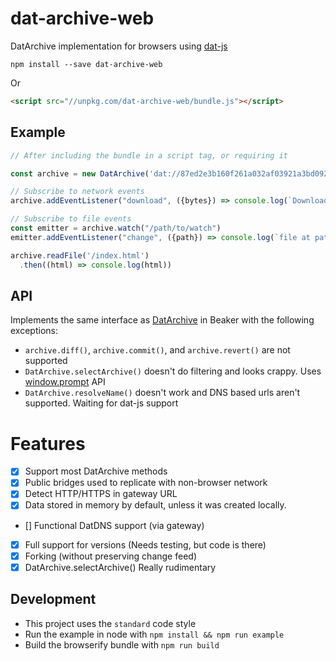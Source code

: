 # dat-archive-web
DatArchive implementation for browsers using [dat-js](https://github.com/datproject/dat-js#readme)

```
npm install --save dat-archive-web
```

Or

```html
<script src="//unpkg.com/dat-archive-web/bundle.js"></script>
```

## Example

```javascript
// After including the bundle in a script tag, or requiring it

const archive = new DatArchive('dat://87ed2e3b160f261a032af03921a3bd09227d0a4cde73466c17114816cae43336')

// Subscribe to network events
archive.addEventListener("download", ({bytes}) => console.log(`Downloaded ${bytes} bytes`))

// Subscribe to file events
const emitter = archive.watch("/path/to/watch")
emitter.addEventListener("change", ({path}) => console.log(`file at path: ${path} changed!`))

archive.readFile('/index.html')
  .then((html) => console.log(html))
```

## API

Implements the same interface as [DatArchive](https://beakerbrowser.com/docs/apis/dat.html) in Beaker with the following exceptions:

- `archive.diff()`, `archive.commit()`, and `archive.revert()` are not supported
- `DatArchive.selectArchive()` doesn't do filtering and looks crappy. Uses [window.prompt](https://developer.mozilla.org/en-US/docs/Web/API/Window/prompt) API
- `DatArchive.resolveName()` doesn't work and DNS based urls aren't supported. Waiting for dat-js support

# Features

- [x] Support most DatArchive methods
- [x] Public bridges used to replicate with non-browser network
- [x] Detect HTTP/HTTPS in gateway URL
- [x] Data stored in memory by default, unless it was created locally.
- [] Functional DatDNS support (via gateway)
- [x] Full support for versions (Needs testing, but code is there)
- [x] Forking (without preserving change feed)
- [x] DatArchive.selectArchive() Really rudimentary

## Development

- This project uses the `standard` code style
- Run the example in node with `npm install && npm run example`
- Build the browserify bundle with `npm run build`
